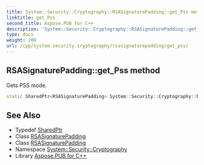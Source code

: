 ```yaml
---
title: System::Security::Cryptography::RSASignaturePadding::get_Pss method
linktitle: get_Pss
second_title: Aspose.PUB for C++
description: 'System::Security::Cryptography::RSASignaturePadding::get_Pss method. Gets PSS mode in C++.'
type: docs
weight: 200
url: /cpp/system.security.cryptography/rsasignaturepadding/get_pss/
---
```

## RSASignaturePadding::get_Pss method


Gets PSS mode.

```cpp
static SharedPtr<RSASignaturePadding> System::Security::Cryptography::RSASignaturePadding::get_Pss()
```

## See Also

* Typedef [SharedPtr](../../../system/sharedptr/)
* Class [RSASignaturePadding](../)
* Class [RSASignaturePadding](../)
* Namespace [System::Security::Cryptography](../../)
* Library [Aspose.PUB for C++](../../../)
